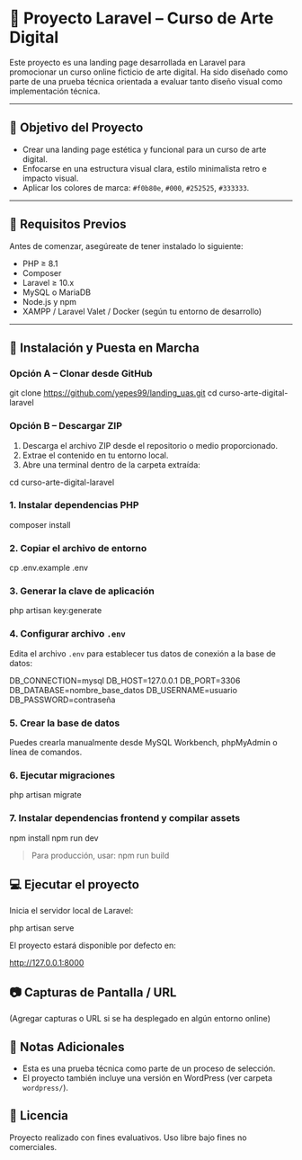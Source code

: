 # 📘 Proyecto Laravel – Curso de Arte Digital

Este proyecto es una landing page desarrollada en Laravel para promocionar un curso online ficticio de arte digital. Ha sido diseñado como parte de una prueba técnica orientada a evaluar tanto diseño visual como implementación técnica.

---

## 🎯 Objetivo del Proyecto

* Crear una landing page estética y funcional para un curso de arte digital.
* Enfocarse en una estructura visual clara, estilo minimalista retro e impacto visual.
* Aplicar los colores de marca: `#f0b80e`, `#000`, `#252525`, `#333333`.

---

## 📂 Requisitos Previos

Antes de comenzar, asegúreate de tener instalado lo siguiente:

* PHP ≥ 8.1
* Composer
* Laravel ≥ 10.x
* MySQL o MariaDB
* Node.js y npm
* XAMPP / Laravel Valet / Docker (según tu entorno de desarrollo)

---

## 🚀 Instalación y Puesta en Marcha

### Opción A – Clonar desde GitHub


git clone https://github.com/yepes99/landing_uas.git
cd curso-arte-digital-laravel


### Opción B – Descargar ZIP

1. Descarga el archivo ZIP desde el repositorio o medio proporcionado.
2. Extrae el contenido en tu entorno local.
3. Abre una terminal dentro de la carpeta extraída:


cd curso-arte-digital-laravel


### 1. Instalar dependencias PHP


composer install


### 2. Copiar el archivo de entorno


cp .env.example .env


### 3. Generar la clave de aplicación


php artisan key:generate


### 4. Configurar archivo `.env`

Edita el archivo `.env` para establecer tus datos de conexión a la base de datos:


DB_CONNECTION=mysql
DB_HOST=127.0.0.1
DB_PORT=3306
DB_DATABASE=nombre_base_datos
DB_USERNAME=usuario
DB_PASSWORD=contraseña


### 5. Crear la base de datos
Puedes crearla manualmente desde MySQL Workbench, phpMyAdmin o línea de comandos.


### 6. Ejecutar migraciones 

php artisan migrate


### 7. Instalar dependencias frontend y compilar assets


npm install
npm run dev


> Para producción, usar:
npm run build


## 💻 Ejecutar el proyecto

Inicia el servidor local de Laravel:

php artisan serve


El proyecto estará disponible por defecto en:


http://127.0.0.1:8000




## 📷 Capturas de Pantalla / URL

(Agregar capturas o URL si se ha desplegado en algún entorno online)



## 📝 Notas Adicionales

* Esta es una prueba técnica como parte de un proceso de selección.
* El proyecto también incluye una versión en WordPress (ver carpeta `wordpress/`).



## 📄 Licencia

Proyecto realizado con fines evaluativos. Uso libre bajo fines no comerciales.
